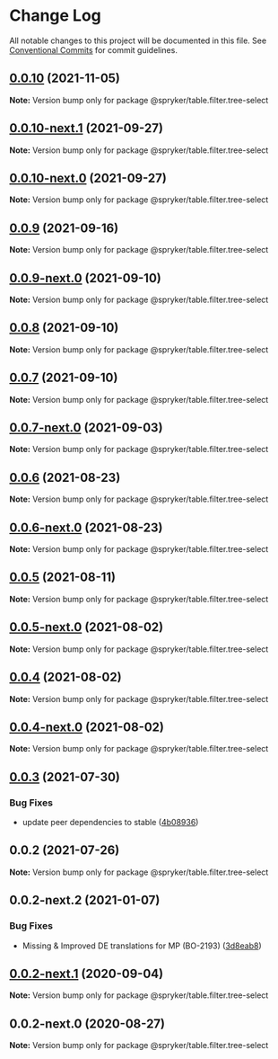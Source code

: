 # Change Log

All notable changes to this project will be documented in this file.
See [Conventional Commits](https://conventionalcommits.org) for commit guidelines.

## [0.0.10](https://github.com/spryker/ui-components/compare/@spryker/table.filter.tree-select@0.0.10-next.1...@spryker/table.filter.tree-select@0.0.10) (2021-11-05)

**Note:** Version bump only for package @spryker/table.filter.tree-select





## [0.0.10-next.1](https://github.com/spryker/ui-components/compare/@spryker/table.filter.tree-select@0.0.9...@spryker/table.filter.tree-select@0.0.10-next.1) (2021-09-27)

**Note:** Version bump only for package @spryker/table.filter.tree-select





## [0.0.10-next.0](https://github.com/spryker/zed-gui/compare/@spryker/table.filter.tree-select@0.0.6...@spryker/table.filter.tree-select@0.0.10-next.0) (2021-09-27)

**Note:** Version bump only for package @spryker/table.filter.tree-select





## [0.0.9](https://github.com/spryker/ui-components/compare/@spryker/table.filter.tree-select@0.0.9-next.0...@spryker/table.filter.tree-select@0.0.9) (2021-09-16)

**Note:** Version bump only for package @spryker/table.filter.tree-select





## [0.0.9-next.0](https://github.com/spryker/ui-components/compare/@spryker/table.filter.tree-select@0.0.8...@spryker/table.filter.tree-select@0.0.9-next.0) (2021-09-10)

**Note:** Version bump only for package @spryker/table.filter.tree-select





## [0.0.8](https://github.com/spryker/ui-components/compare/@spryker/table.filter.tree-select@0.0.7-next.0...@spryker/table.filter.tree-select@0.0.8) (2021-09-10)

**Note:** Version bump only for package @spryker/table.filter.tree-select





## [0.0.7](https://github.com/spryker/ui-components/compare/@spryker/table.filter.tree-select@0.0.7-next.0...@spryker/table.filter.tree-select@0.0.7) (2021-09-10)

**Note:** Version bump only for package @spryker/table.filter.tree-select





## [0.0.7-next.0](https://github.com/spryker/ui-components/compare/@spryker/table.filter.tree-select@0.0.6...@spryker/table.filter.tree-select@0.0.7-next.0) (2021-09-03)

**Note:** Version bump only for package @spryker/table.filter.tree-select





## [0.0.6](https://github.com/spryker/ui-components/compare/@spryker/table.filter.tree-select@0.0.6-next.0...@spryker/table.filter.tree-select@0.0.6) (2021-08-23)

**Note:** Version bump only for package @spryker/table.filter.tree-select





## [0.0.6-next.0](https://github.com/spryker/ui-components/compare/@spryker/table.filter.tree-select@0.0.5...@spryker/table.filter.tree-select@0.0.6-next.0) (2021-08-23)

**Note:** Version bump only for package @spryker/table.filter.tree-select





## [0.0.5](https://github.com/spryker/ui-components/compare/@spryker/table.filter.tree-select@0.0.5-next.0...@spryker/table.filter.tree-select@0.0.5) (2021-08-11)

**Note:** Version bump only for package @spryker/table.filter.tree-select





## [0.0.5-next.0](https://github.com/spryker/ui-components/compare/@spryker/table.filter.tree-select@0.0.4...@spryker/table.filter.tree-select@0.0.5-next.0) (2021-08-02)

**Note:** Version bump only for package @spryker/table.filter.tree-select





## [0.0.4](https://github.com/spryker/ui-components/compare/@spryker/table.filter.tree-select@0.0.4-next.0...@spryker/table.filter.tree-select@0.0.4) (2021-08-02)

**Note:** Version bump only for package @spryker/table.filter.tree-select





## [0.0.4-next.0](https://github.com/spryker/ui-components/compare/@spryker/table.filter.tree-select@0.0.3...@spryker/table.filter.tree-select@0.0.4-next.0) (2021-08-02)

**Note:** Version bump only for package @spryker/table.filter.tree-select





## [0.0.3](https://github.com/spryker/ui-components/compare/@spryker/table.filter.tree-select@0.0.2...@spryker/table.filter.tree-select@0.0.3) (2021-07-30)


### Bug Fixes

* update peer dependencies to stable ([4b08936](https://github.com/spryker/ui-components/commit/4b0893691360cf4bd66935aed24873266c98c4e4))





## 0.0.2 (2021-07-26)

**Note:** Version bump only for package @spryker/table.filter.tree-select





## 0.0.2-next.2 (2021-01-07)


### Bug Fixes

* Missing & Improved DE translations for MP (BO-2193) ([3d8eab8](https://github.com/spryker/ui-components/commit/3d8eab8f802f8264e38677ef213af60ec77f13bb))





## [0.0.2-next.1](https://github.com/spryker/ui-components/compare/@spryker/table.filter.tree-select@0.0.2-next.0...@spryker/table.filter.tree-select@0.0.2-next.1) (2020-09-04)

**Note:** Version bump only for package @spryker/table.filter.tree-select





## 0.0.2-next.0 (2020-08-27)

**Note:** Version bump only for package @spryker/table.filter.tree-select
